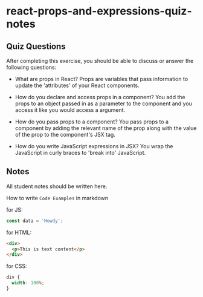 # react-props-and-expressions-quiz-notes

## Quiz Questions

After completing this exercise, you should be able to discuss or answer the following questions:

- What are props in React?
  Props are variables that pass information to update the 'attributes' of your React components.

- How do you declare and access props in a component?
  You add the props to an object passed in as a parameter to the component and you access it like you would access a argument.

- How do you pass props to a component?
  You pass props to a component by adding the relevant name of the prop along with the value of the prop to the component's JSX tag.

- How do you write JavaScript expressions in JSX?
  You wrap the JavaScript in curly braces to 'break into' JavaScript.

## Notes

All student notes should be written here.

How to write `Code Examples` in markdown

for JS:

```javascript
const data = 'Howdy';
```

for HTML:

```html
<div>
  <p>This is text content</p>
</div>
```

for CSS:

```css
div {
  width: 100%;
}
```
